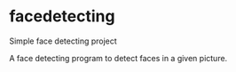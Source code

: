 # facedetecting
Simple face detecting project <br/>

A face detecting program to detect faces in a given picture.
